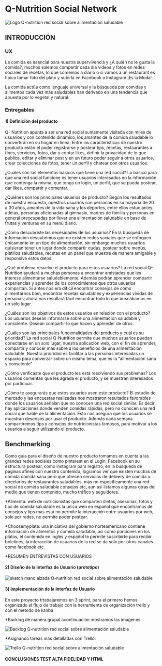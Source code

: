 # Q-Nutrition Social Network 

![Logo Q-nutrition red social sobre alimentación saludable](https://github.com/lorenarey/lim-2018-05-bc-core-am-socialnetwork/blob/dev/img/logo1-normal.png)


## INTRODUCCIÓN

### UX

La comida es esencial para nuestra supervivencia y ¿A quién no le gusta la comida?, muchos solemos compartir cada día  videos y fotos en redes sociales de recetas, lo que comemos a diario o si vamos a un restaurant es típico tomar foto del plato y subirla en Facebook o Instagram  ¡Es la Moda!.

La comida actúa como lenguaje universal y la búsqueda por comidas y alimentos cada vez más saludables han derivado en una tendencia que apuesta por lo vegetal y natural. 


### Entregables

#### 1) Definición del producto

Q- Nutrition apunta a ser una red social sumamente visitada con miles de usuarios y con contenido dinámico, los amantes de la comida saludable lo convertirán en su hogar en línea. Entre las características de nuestro producto están el poder registrarse  y postear tips, recetas, restaurantes a fines, servicios, fotos, dar y contar likes, definir la privacidad de lo que publica, editar y eliminar post  y en un futuro poder seguir a otros usuarios, crear colecciones de fotos, tener un perfil y chatear con otros usuarios.  

¿Cuáles son los elementos básicos que tiene una red social?
Lo básico para que una red social funcione es tener usuarios interesados en la información que contenga la misma, que tenga un login, un perfil, que se pueda postear, dar likes, compartir y comentar.

¿Quiénes son los principales usuarios de producto?
Según los resultados de nuestra encuesta, nuestros usuarios son personas en su mayoria de 20 a 30 años, amantes de la vida sana y los deportes, entre ellos estudiantes, atletas, personas aficionadas al gimnasio, madres de familia y personas en general preocupadas por llevar una alimentación saludable en base de frutas y verduras en su menú diario.

¿Cómo descubriste las necesidades de los usuarios?
En la búsqueda de información descubrimos que no existen redes sociales que se enfoquen únicamente en un tipo de alimentación, sin embargo muchos usuarios quisieran tener un lugar donde compartir dudas, postear sobre menús, platillos saludables, recetas en un panel  que muestre de manera amigable y responsive estos datos. 

¿Qué problema resuelve el producto para estos usuarios?
La red social Q-Nutrition ayudará a muchas personas a encontrar amistades que les interese alimentarse saludablemente. Además podrán aprender compartir  experiencias y aprender de los conocimientos que otros usuarios compartan. Si antes nos era dificil encontrar consejos de cómo alimentarnos bien, encontrar recetas saludables y experiencias vividas de personas; ahora nos resultará fácil encontrar todo lo que buscábamos en un sólo lugar.

¿Cuáles son los objetivos de estos usuarios en relación con el producto?
Los usuarios desean informarse sobre una alimentacion saludable y consciente. Desean compartir lo que hacen y aprender de otros.

¿Cuáles son las principales funcionalidades del producto y cuál es su prioridad?
La red social Q-Nutrition permite que muchos usuarios puedan conectarse en un solo lugar, nuestra aplicación web, con el fin de aprender, compartir y conocer más sobre a los beneficios de una alimentación saludable. 
Nuestra prioridad es facilitar a las personas interesadas un espacio para converzar sobre un mismo tema, que es la "alimentación sana y consciente" 

¿Cómo verificaste que el producto les está resolviendo sus problemas?
Los usuarios comentan que les agrada el producto, y se muestran interesados por participar.

¿Cómo te asegurarás que estos usuarios usen este producto?
El estudio de mercado y las encuestas realizadas nos mostraron resultados favorables donde los usuarios señalan que no conocen una red social similar.
Es decir, hay aplicaciones donde venden comidas rápidas, pero no conocen una red social que hable de la alimentación. Esto nos asegura que los usuarios se muestran deseosos por usar el producto.
Además cada semana compartiremos tips y consejos de nutricionistas famosos, para motivar a los usuarios a seguir utilizando el producto.

## Benchmarking

Como guía para el diseño de nuestro producto tomamos en cuenta a las grandes redes sociales como pinterest en el Login, Facebook en su estructura postear, como instagram para registro, en la busqueda de paginas afines con nuestro contenido, logramos ver que existen muchas de comida comida sana pero que ofrecen servicios de delivery de comida o directorios de restaurantes saludables, más no específicamente una red social de comida saludable consejos etc, aun así listamos algunas otras del medio que tienen contenido, mucho tráfico y seguidores.

*Alimenta: web de nutricionistas que comparten dietas, asesorías, fotos y tips de comida saludable es la unica web en español que encontramos de consejos y tips mas esta no permite la interacción entre usuarios por web, solo por redes, no permite poder postear. 

*Choosemyplate: una iniciativa del gobierno norteamericano contiene información de alimentos y comida saludable, así como porciones en los platos, el contenido en inglés y español te permite suscribirte para recibir boletines, la interacción de usuarios de la red se da solo por otros canales como facebook etc.

*RESUMEN ENTREVISTAS CON USUARIOS 


#### 2) Diseño de la Interfaz de Usuario (prototipo)
![sketch mano alzada Q-nutrition red social sobre alimentación saludable](https://github.com/lorenarey/lim-2018-05-bc-core-am-socialnetwork/blob/dev/img/sketch-q-nutrition-social-network-1.jpg)





#### 3) Implementación de la Interfaz de Usuario

En este proyecto trtabajaremos en 3 sprint, para el primero hemos organizado el flujo de trabajo con la herramienta de organización trello y con el metodo de kanba 

*Backlog de manera grupal acontinuación mostramos las imagenes 

![Backlog Q-nutrition red social sobre alimentación saludable](https://github.com/lorenarey/lim-2018-05-bc-core-am-socialnetwork/blob/dev/img/backlog-q-nutrition-social-network-1.jpg)

*Asignando tareas mas detalladas con Trello:

![Trello Q-nutrition red social sobre alimentación saludable](https://github.com/lorenarey/lim-2018-05-bc-core-am-socialnetwork/blob/dev/img/trello-social-comida-nutritiva.jpg)


####  CONCLUSIONES  TEST ALTA FIDELIDAD Y HTML 